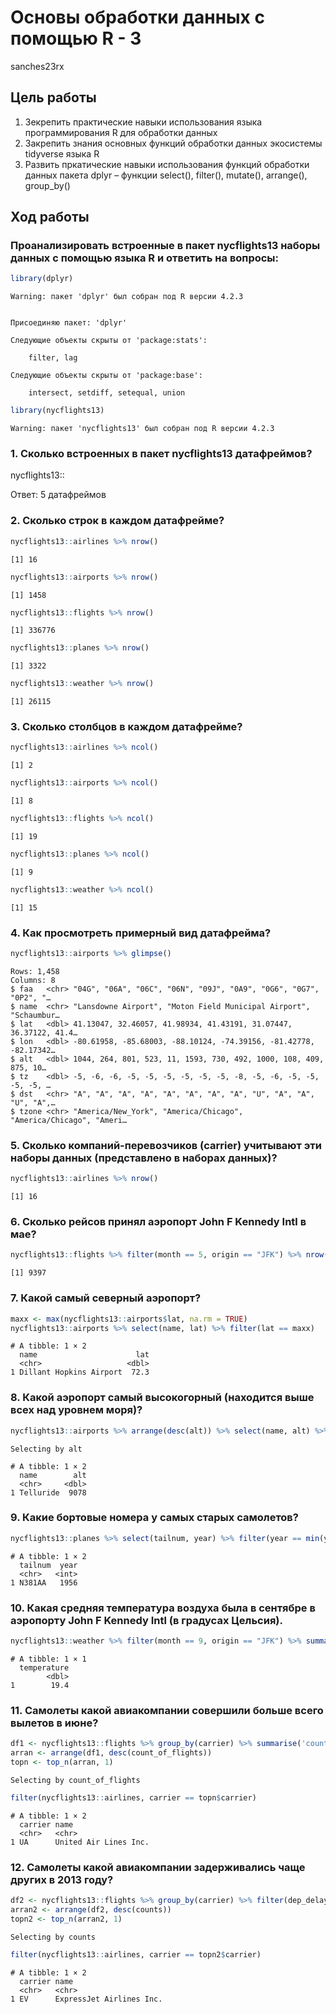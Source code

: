 Основы обработки данных с помощью R - 3
================
sanches23rx

## Цель работы

1.  Зекрепить практические навыки использования языка программирования R
    для обработки данных
2.  Закрепить знания основных функций обработки данных экосистемы
    tidyverse языка R
3.  Развить пркатические навыки использования функций обработки данных
    пакета dplyr – функции select(), filter(), mutate(), arrange(),
    group_by()

## Ход работы

### Проанализировать встроенные в пакет nycflights13 наборы данных с помощью языка R и ответить на вопросы:

``` r
library(dplyr)
```

    Warning: пакет 'dplyr' был собран под R версии 4.2.3


    Присоединяю пакет: 'dplyr'

    Следующие объекты скрыты от 'package:stats':

        filter, lag

    Следующие объекты скрыты от 'package:base':

        intersect, setdiff, setequal, union

``` r
library(nycflights13)
```

    Warning: пакет 'nycflights13' был собран под R версии 4.2.3

### 1. Сколько встроенных в пакет nycflights13 датафреймов?

nycflights13::

Ответ: 5 датафреймов

### 2. Сколько строк в каждом датафрейме?

``` r
nycflights13::airlines %>% nrow()
```

    [1] 16

``` r
nycflights13::airports %>% nrow()
```

    [1] 1458

``` r
nycflights13::flights %>% nrow()
```

    [1] 336776

``` r
nycflights13::planes %>% nrow()
```

    [1] 3322

``` r
nycflights13::weather %>% nrow()
```

    [1] 26115

### 3. Сколько столбцов в каждом датафрейме?

``` r
nycflights13::airlines %>% ncol()
```

    [1] 2

``` r
nycflights13::airports %>% ncol()
```

    [1] 8

``` r
nycflights13::flights %>% ncol()
```

    [1] 19

``` r
nycflights13::planes %>% ncol()
```

    [1] 9

``` r
nycflights13::weather %>% ncol()
```

    [1] 15

### 4. Как просмотреть примерный вид датафрейма?

``` r
nycflights13::airports %>% glimpse()
```

    Rows: 1,458
    Columns: 8
    $ faa   <chr> "04G", "06A", "06C", "06N", "09J", "0A9", "0G6", "0G7", "0P2", "…
    $ name  <chr> "Lansdowne Airport", "Moton Field Municipal Airport", "Schaumbur…
    $ lat   <dbl> 41.13047, 32.46057, 41.98934, 41.43191, 31.07447, 36.37122, 41.4…
    $ lon   <dbl> -80.61958, -85.68003, -88.10124, -74.39156, -81.42778, -82.17342…
    $ alt   <dbl> 1044, 264, 801, 523, 11, 1593, 730, 492, 1000, 108, 409, 875, 10…
    $ tz    <dbl> -5, -6, -6, -5, -5, -5, -5, -5, -5, -8, -5, -6, -5, -5, -5, -5, …
    $ dst   <chr> "A", "A", "A", "A", "A", "A", "A", "A", "U", "A", "A", "U", "A",…
    $ tzone <chr> "America/New_York", "America/Chicago", "America/Chicago", "Ameri…

### 5. Сколько компаний-перевозчиков (carrier) учитывают эти наборы данных (представлено в наборах данных)?

``` r
nycflights13::airlines %>% nrow()
```

    [1] 16

### 6. Сколько рейсов принял аэропорт John F Kennedy Intl в мае?

``` r
nycflights13::flights %>% filter(month == 5, origin == "JFK") %>% nrow()
```

    [1] 9397

### 7. Какой самый северный аэропорт?

``` r
maxx <- max(nycflights13::airports$lat, na.rm = TRUE)
nycflights13::airports %>% select(name, lat) %>% filter(lat == maxx)
```

    # A tibble: 1 × 2
      name                      lat
      <chr>                   <dbl>
    1 Dillant Hopkins Airport  72.3

### 8. Какой аэропорт самый высокогорный (находится выше всех над уровнем моря)?

``` r
nycflights13::airports %>% arrange(desc(alt)) %>% select(name, alt) %>% top_n(1)
```

    Selecting by alt

    # A tibble: 1 × 2
      name        alt
      <chr>     <dbl>
    1 Telluride  9078

### 9. Какие бортовые номера у самых старых самолетов?

``` r
nycflights13::planes %>% select(tailnum, year) %>% filter(year == min(year, na.rm = TRUE))
```

    # A tibble: 1 × 2
      tailnum  year
      <chr>   <int>
    1 N381AA   1956

### 10. Какая средняя температура воздуха была в сентябре в аэропорту John F Kennedy Intl (в градусах Цельсия).

``` r
nycflights13::weather %>% filter(month == 9, origin == "JFK") %>% summarise('temperature' = ((temp_mean = mean(temp, 0, na.rm = TRUE))-32)*5/9)
```

    # A tibble: 1 × 1
      temperature
            <dbl>
    1        19.4

### 11. Самолеты какой авиакомпании совершили больше всего вылетов в июне?

``` r
df1 <- nycflights13::flights %>% group_by(carrier) %>% summarise('count_of_flights' = n())
arran <- arrange(df1, desc(count_of_flights))
topn <- top_n(arran, 1)
```

    Selecting by count_of_flights

``` r
filter(nycflights13::airlines, carrier == topn$carrier)
```

    # A tibble: 1 × 2
      carrier name                 
      <chr>   <chr>                
    1 UA      United Air Lines Inc.

### 12. Самолеты какой авиакомпании задерживались чаще других в 2013 году?

``` r
df2 <- nycflights13::flights %>% group_by(carrier) %>% filter(dep_delay > 0, arr_delay > 0) %>% summarise('counts' = n())
arran2 <- arrange(df2, desc(counts))
topn2 <- top_n(arran2, 1)
```

    Selecting by counts

``` r
filter(nycflights13::airlines, carrier == topn2$carrier)
```

    # A tibble: 1 × 2
      carrier name                    
      <chr>   <chr>                   
    1 EV      ExpressJet Airlines Inc.

